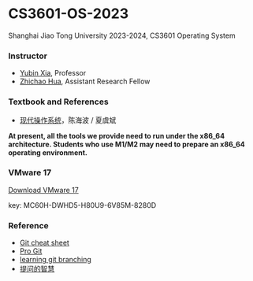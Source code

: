 # CS3601-OS-2023
Shanghai Jiao Tong University 2023-2024, CS3601 Operating System


### Instructor
* [Yubin Xia](https://ipads.se.sjtu.edu.cn/zh/pub/members/yubin_xia/), Professor
* [Zhichao Hua](https://ipads.se.sjtu.edu.cn/zh/pub/members/zhichao_hua/), Assistant Research Fellow

### Textbook and References

* [现代操作系统](https://libgen.li/ads.php?md5=38B25407BFB3AA5DE86EB071B1753D01)，陈海波 / 夏虞斌




**At present, all the tools we provide need to run under the x86_64 architecture. Students who use M1/M2 may need to prepare an x86_64 operating environment.**

### VMware 17
[Download VMware 17](https://www.vmware.com/go/getworkstation-win)

key: MC60H-DWHD5-H80U9-6V85M-8280D

### Reference
* [Git cheat sheet](https://education.github.com/git-cheat-sheet-education.pdf)
* [Pro Git](https://git-scm.com/book/zh/v2)
* [learning git branching](https://learngitbranching.js.org/?locale=zh_CN )
* [提问的智慧](https://github.com/ryanhanwu/How-To-Ask-Questions-The-Smart-Way/blob/main/README-zh_CN.md)
